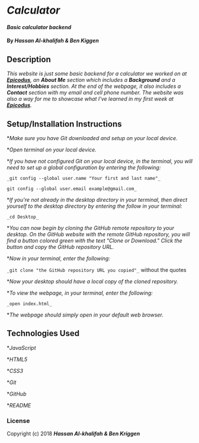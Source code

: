# _Calculator_

#### _Basic calculator backend_

#### By _**Hassan Al-khalifah & Ben Kiggen**_

## Description

_This website is just some basic backend for a calculator we worked on at [**Epicodus**](https://www.epicodus.com/), an **About Me** section which includes a **Background** and a **Interest/Hobbies** section. At the end of the webpage, it also includes a **Contact** section with my email and cell phone number. The website was also a way for me to showcase what I've learned in my first week at [**Epicodus**](https://www.epicodus.com/)._

## Setup/Installation Instructions

*_Make sure you have Git downloaded and setup on your local device._

*_Open terminal on your local device._

*_If you have not configured Git on your local device, in the terminal, you will need to set up a global configuration by entering the following:_

```
_git config --global user.name "Your first and last name"_

git config --global user.email example@gmail.com_
```
*_If you're not already in the desktop directory in your terminal, then direct yourself to the desktop directory by entering the follow in your terminal:_

`_cd Desktop_`

*_You can now begin by cloning the GitHub remote repository to your desktop. On the GitHub website with the remote GitHub repository, you will find a button colored green with the text "Clone or Download." Click the button and copy the GitHub repository URL._

*_Now in your terminal, enter the following:_

`_git clone "the GitHub repository URL you copied"_` without the quotes

*_Now your desktop should have a local copy of the cloned repository._

*_To view the webpage, in your terminal, enter the following:_

`_open index.html_`

*_The webpage should simply open in your default web browser._

## Technologies Used

*_JavaScript_

*_HTML5_

*_CSS3_

*_Git_

*_GitHub_

*_README_

### License

Copyright (c) 2018 **_Hassan Al-khalifah & Ben Kriggen_**
